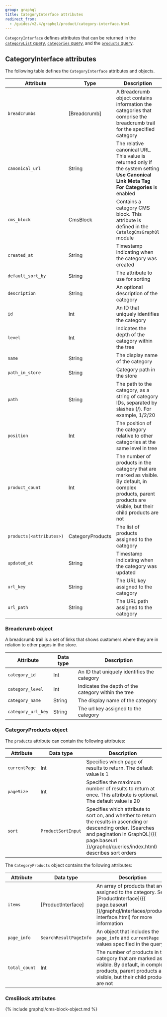 ```yaml
---
group: graphql
title: CategoryInterface attributes
redirect_from:
  - /guides/v2.4/graphql/product/category-interface.html
---
```


`CategoryInterface` defines attributes that can be returned in the [`categoryList` query]({{page.baseurl}}/graphql/queries/category-list.html), [`categories` query]({{page.baseurl}}/graphql/queries/categories.html), and the [`products` query]({{page.baseurl}}/graphql/queries/products.html).

## CategoryInterface attributes

The following table defines the `CategoryInterface` attributes and objects.

Attribute | Type | Description
--- | --- | ---
`breadcrumbs` | [Breadcrumb] | A Breadcrumb object contains information the categories that comprise the breadcrumb trail for the specified category
`canonical_url` | String | The relative canonical URL. This value is returned only if the system setting **Use Canonical Link Meta Tag For Categories** is enabled
`cms_block` | CmsBlock | Contains a category CMS block. This attribute is defined in the `CatalogCmsGraphQl` module
`created_at` | String | Timestamp indicating when the category was created
`default_sort_by` | String | The attribute to use for sorting
`description` | String | An optional description of the category
`id` | Int | An ID that uniquely identifies the category
`level` | Int | Indicates the depth of the category within the tree
`name` | String | The display name of the category
`path_in_store` | String | Category path in the store
`path` | String | The path to the category, as a string of category IDs, separated by slashes (/). For example, 1/2/20
`position` | Int | The position of the category relative to other categories at the same level in tree
`product_count` | Int | The number of products in the category that are marked as visible. By default, in complex products, parent products are visible, but their child products are not
`products(<attributes>)` | CategoryProducts | The list of products assigned to the category
`updated_at` | String | Timestamp indicating when the category was updated
`url_key` | String | The URL key assigned to the category
`url_path` | String | The URL path assigned to the category

### Breadcrumb object

A breadcrumb trail is a set of links that shows customers where they are in relation to other pages in the
store.

Attribute | Data type | Description
--- | --- | ---
`category_id` | Int | An ID that uniquely identifies the category
`category_level` | Int | Indicates the depth of the category within the tree
`category_name` | String |  The display name of the category
`category_url_key` | String | The url key assigned to the category

### CategoryProducts object

The `products` attribute can contain the following attributes:

Attribute | Data type | Description
--- | --- | ---
`currentPage` | Int |  Specifies which page of results to return. The default value is 1
`pageSize` | Int | Specifies the maximum number of results to return at once. This attribute is optional. The default value is 20
`sort` | `ProductSortInput` | Specifies which attribute to sort on, and whether to return the results in ascending or descending order. [Searches and pagination in GraphQL]({{ page.baseurl }}/graphql/queries/index.html) describes sort orders

The `CategoryProducts` object contains the following attributes:

Attribute | Data type | Description
--- | --- | ---
`items` | [ProductInterface] | An array of products that are assigned to the category. See [ProductInterface]({{ page.baseurl }}/graphql/interfaces/product-interface.html) for more information
`page_info` | `SearchResultPageInfo` | An object that includes the `page_info` and `currentPage` values specified in the query
`total_count` | Int | The number of products in the category that are marked as visible. By default, in complex products, parent products are visible, but their child products are not

### CmsBlock attributes

{% include graphql/cms-block-object.md %}
